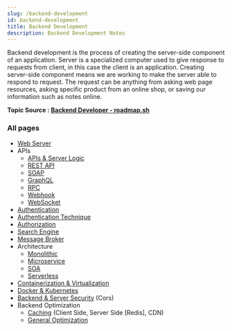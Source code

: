 ```yaml
---
slug: /backend-development
id: backend-development
title: Backend Development
description: Backend Development Notes
---
```


Backend development is the process of creating the server-side component of an application. Server is a specialized computer used to give response to requests from client, in this case the client is an application. Creating server-side component means we are working to make the server able to respond to request. The request can be anything from asking web page resources, asking specific product from an online shop, or saving our information such as notes online.

**Topic Source : [Backend Developer - roadmap.sh](https://roadmap.sh/backend)**

### All pages

- [Web Server](backend-development/web-server)
- APIs
  - [APIs & Server Logic](backend-development/apis-server-logic)
  - [REST API](backend-development/rest-api)
  - [SOAP](backend-development/soap)
  - [GraphQL](backend-development/graphql)
  - [RPC](backend-development/rpc)
  - [Webhook](backend-development/webhook)
  - [WebSocket](backend-development/websocket)
- [Authentication](backend-development/authentication)
- [Authentication Technique](backend-development/authentication-technique)
- [Authorization](backend-development/authorization)
- [Search Engine](backend-development/search-engine)
- [Message Broker](backend-development/message-broker)
- Architecture
  - [Monolithic](backend-development/monolithic)
  - [Microservice](backend-development/microservice)
  - [SOA](backend-development/soa)
  - [Serverless](backend-development/serverless)
- [Containerization & Virtualization](backend-development/containerization-virtualization)
- [Docker & Kubernetes](backend-development/docker-kubernetes)
- [Backend & Server Security](backend-development/backend-server-security) (Cors)
- Backend Optimization
  - [Caching](backend-development/caching) (Client Side, Server Side [Redis], CDN)
  - [General Optimization](backend-development/general-optimization)
